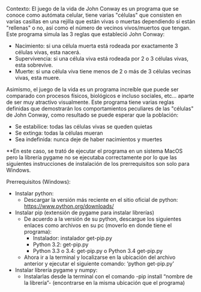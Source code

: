 Contexto:
El juego de la vida de John Conway es un programa que se conoce como autómata celular, tiene varias "células" que consisten en varias casillas en una rejilla que están vivas o muertas 
dependiendo si están "rellenas" o no, así como el número de vecinos vivos/muertos que tengan.
Este programa simula las 3 reglas que estableció John Conway: 
- Nacimiento: si una célula muerta está rodeada por exactamente 3 células vivas, esta nacerá.
- Supervivencia: si una célula viva está rodeada por 2 o 3 células vivas, esta sobrevive.
- Muerte: si una célula viva tiene menos de 2 o más de 3 células vecinas vivas, esta muere. 

Asimismo, el juego de la vida es un programa increíble que puede ser comparado con procesos físicos, biológicos e incluso sociales, etc... aparte de ser muy atractivo visualmente. 
Este programa tiene varias reglas definidas que demostrarán los comportamientos peculiares de las "células" de John Conway, como resultado se puede esperar que la población: 
- Se estabilice: todas las células vivas se queden quietas
- Se extinga: todas la células mueran
- Sea indefinida: nunca deje de haber nacimientos y muertes

**En este caso, se trató de ejecutar el programa en un sistema MacOS pero la librería pygame no se ejecutaba correctamente por lo que las siguientes instrucciones de instalación de 
los prerrequisitos son solo para Windows.

Prerrequisitos (Windows):
- Instalar python:
    - Descargar la versión más reciente en el sitio oficial de python: https://www.python.org/downloads/
- Instalar pip (extensión de pygame para instalar librerías)
    - De acuerdo a la versión de su python, descargue los siguientes enlaces como archivos en su pc (moverlo en donde tiene el programa):
        - Instalador: instalador get-pip.py
        - Python 3.2: get-pip.py
        - Python 3.3 o 3.4: get-pip.py o Python 3.4 get-pip.py
    - Ahora ir a la terminal y localizarse en la ubicación del archivo anterior y ejecutar el siguiente comando: ‘python get-pip.py’
- Instalar librería pygame y numpy:
    - Instalarlas desde la terminal con el comando -pip install “nombre de la librería”- (encontrarse en la misma ubicación que el programa)

